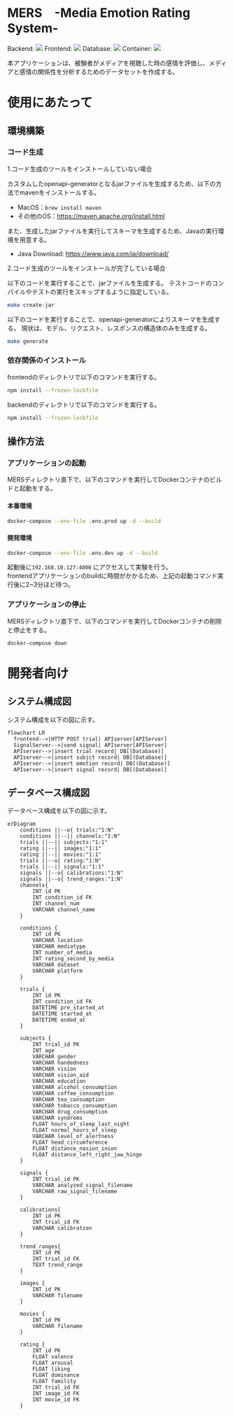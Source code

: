 # MERS　-Media Emotion Rating System-
Backend: <img src="https://img.shields.io/badge/-Go-76E1FE.svg?logo=go&style=plastic"> Frontend: <img src="https://img.shields.io/badge/-React-61DAFB.svg?logo=react&style=plastic">
Database: <img src="https://img.shields.io/badge/-Mysql-4479A1.svg?logo=mysql&style=plastic">
Container: <img src="https://img.shields.io/badge/-Docker-1488C6.svg?logo=docker&style=plastic">

本アプリケーションは、被験者がメディアを視聴した時の感情を評価し、メディアと感情の関係性を分析するためのデータセットを作成する。

# 使用にあたって
## 環境構築
### コード生成
1.コード生成のツールをインストールしていない場合

カスタムしたopenapi-generatorとなるjarファイルを生成するため、以下の方法でmavenをインストールする。
- MacOS：`brew install maven`  
- その他のOS：https://maven.apache.org/install.html

また、生成したjarファイルを実行してスキーマを生成するため、Javaの実行環境を用意する。  
- Java Download: https://www.java.com/ja/download/


2.コード生成のツールをインストールが完了している場合

以下のコードを実行することで、jarファイルを生成する。
テストコードのコンパイルやテストの実行をスキップするように指定している。  
```bash
make create-jar
```

以下のコードを実行することで、openapi-generatorによりスキーマを生成する。
現状は、モデル、リクエスト、レスポンスの構造体のみを生成する。  
```bash
make generate
```

### 依存関係のインストール
frontendのディレクトリで以下のコマンドを実行する。
```bash
npm install --frozen-lockfile
```

backendのディレクトリで以下のコマンドを実行する。
```bash
npm install --frozen-lockfile
```

## 操作方法
### アプリケーションの起動
MERSディレクトリ直下で、以下のコマンドを実行してDockerコンテナのビルドと起動をする。
#### 本番環境
```bash
docker-compose --env-file .env.prod up -d --build
```

#### 開発環境
```bash
docker-compose --env-file .env.dev up -d --build
```

起動後に`192.168.10.127:4000` にアクセスして実験を行う。  
frontendアプリケーションのbuildに時間がかかるため、上記の起動コマンド実行後に2~3分ほど待つ。

### アプリケーションの停止
MERSディレクトリ直下で、以下のコマンドを実行してDockerコンテナの削除と停止をする。
```bash
docker-compose down
```

# 開発者向け
## システム構成図
システム構成を以下の図に示す。
```mermaid
flowchart LR
  frontend-->|HTTP POST trial| APIserver[APIServer]
  SignalServer-->|send signal| APIserver[APIServer]
  APIserver-->|insert trial record| DB[(Database)]
  APIserver-->|insert subjct record| DB[(Database)]
  APIserver-->|insert emotion record| DB[(Database)]
  APIserver-->|insert signal record| DB[(Database)]
```

## データベース構成図
データベース構成を以下の図に示す。
```mermaid
erDiagram
    conditions ||--o{ trials:"1:N"
    conditions ||--|| channels:"1:N"
    trials ||--|| subjects:"1:1"
    rating ||--|| images:"1:1"
    rating ||--|| movies:"1:1"
    trials ||--o{ rating:"1:N"
    trials ||--|| signals:"1:1"
    signals ||--o{ calibrations:"1:N"
    signals ||--o{ trend_ranges:"1:N"
    channels{
        INT id PK
        INT condition_id FK
        INT channel_num
        VARCHAR channel_name
    }

    conditions {
        INT id PK           
        VARCHAR location
        VARCHAR mediatype
        INT number_of_media    
        INT rating_second_by_media
        VARCHAR dataset
        VARCHAR platform
    }

    trials {
        INT id PK
        INT condition_id FK
        DATETIME pre_started_at
        DATETIME started_at
        DATETIME ended_at
    }

    subjects {
        INT trial_id PK
        INT age
        VARCHAR gender
        VARCHAR handedness
        VARCHAR vision
        VARCHAR vision_aid
        VARCHAR education
        VARCHAR alcohol_consumption
        VARCHAR coffee_consumption
        VARCHAR tea_consumption
        VARCHAR tobacco_consumption
        VARCHAR drug_consumption
        VARCHAR syndroms
        FLOAT hours_of_sleep_last_night
        FLOAT normal_hours_of_sleep
        VARCHAR level_of_alertness
        FLOAT head_circumference
        FLOAT distance_nasion_inion
        FLOAT distance_left_right_jaw_hinge
    }

    signals {
        INT trial_id PK
        VARCHAR analyzed_signal_filename
        VARCHAR raw_signal_filename
    }

    calibrations{
        INT id PK
        INT trial_id FK
        VARCHAR calibration
    }

    trend_ranges{
        INT id PK
        INT trial_id FK
        TEXT trend_range
    }

    images {
        INT id PK
        VARCHAR filename
    }

    movies {
        INT id PK
        VARCHAR filename
    }

    rating {
        INT id PK
        FLOAT valence
        FLOAT arousal
        FLOAT liking
        FLOAT dominance
        FLOAT famility
        INT trial_id FK
        INT image_id FK
        INT movie_id FK
    }
```
